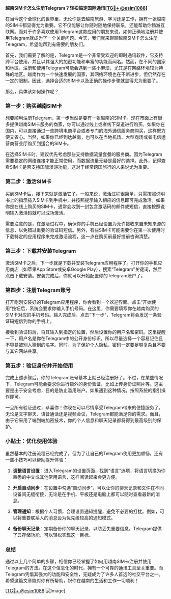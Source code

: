 **越南SIM卡怎么注册Telegram？轻松搞定国际通讯[[TG💪+ @esim1088](https://t.me/s/esim1088)]**

在当今这个全球化的世界里，无论你是去越南旅游、学习还是工作，拥有一张越南的SIM卡都显得尤为重要。它不仅能够让你随时随地保持联系，还能帮助你畅游互联网。而对于许多喜欢使用Telegram这款应用的朋友来说，如何正确地注册并使用Telegram就成为了一个关键问题。今天，我们就来聊聊越南SIM卡怎么注册Telegram，希望能帮到有需要的朋友们。

首先，我们需要了解的是，Telegram是一个非常受欢迎的即时通讯软件，它支持跨平台使用，并且以其强大的加密功能和丰富的功能而闻名。然而，在不同的国家和地区，注册和使用Telegram可能会遇到一些小麻烦，尤其是在网络环境较为特殊的地区。越南作为一个快速发展的国家，其网络环境也在不断进步，但仍然存在一定的限制。因此，选择合适的SIM卡以及正确的操作步骤就显得尤为重要了。

那么，具体该如何操作呢？

### 第一步：购买越南SIM卡

想要顺利注册Telegram，第一步当然是要有一张越南的SIM卡。现在市面上有很多提供越南SIM卡服务的商家，你可以通过线上或者线下渠道进行购买。如果你在国内，可以直接通过一些跨境电商平台或者专门的海外通信服务商购买，这样既方便又省心。当然，如果你已经到达越南，也可以在当地机场、大型商场或者电信运营商营业厅购买到适合的SIM卡。

在选择SIM卡时，建议优先考虑那些支持数据流量套餐的服务商。因为Telegram需要稳定的网络连接才能正常使用，而数据流量无疑是最好的选择。此外，记得查看SIM卡是否支持国际漫游功能，这对于经常跨国旅行的人来说尤为重要。

### 第二步：激活SIM卡

买到SIM卡后，接下来就是激活它了。一般来说，激活过程很简单，只需按照说明书上的指示插入SIM卡到手机中，并按照提示输入相应的信息即可完成激活。如果你是在线上购买的SIM卡，通常会收到一封包含激活码的邮件或短信，直接按照说明输入激活码就可以成功激活。

需要注意的是，在激活过程中，确保你的手机已经设置为允许接收来自未知来源的信息，以免错过重要的验证码短信。另外，有些SIM卡可能需要你在第一次使用时下载特定的应用程序来完成激活流程，这一点在购买前最好提前咨询清楚。

### 第三步：下载并安装Telegram

激活SIM卡之后，下一步就是下载并安装Telegram应用程序了。打开你的手机应用商店（如苹果App Store或安卓Google Play），搜索“Telegram”关键词，然后点击下载安装。安装完成后，你就可以开始配置你的Telegram账户了。

### 第四步：注册Telegram账号

打开刚刚安装好的Telegram应用程序，你会看到一个欢迎界面。点击“开始使用”按钮后，系统会要求你输入手机号码。在这里，你需要填写你在越南购买的SIM卡对应的手机号码。输入完成后，点击“下一步”，Telegram将会发送一条验证码短信到你的手机上。

接收到验证码后，将其输入到指定的位置，然后设置你的用户名和密码。这里提醒一下，用户名是你在Telegram中的公开身份标识，所以尽量选择一个容易记住且不容易被别人猜到的名字。同时，为了保护个人隐私，密码一定要足够复杂且不要与其它网站共享。

### 第五步：验证身份并开始使用

完成上述步骤后，你的Telegram账号基本上就已经注册好了。不过，在某些情况下，Telegram可能会要求你进行额外的身份验证，比如上传身份证照片等。这主要是出于安全考虑，目的是防止滥用账户。如果遇到这种情况，按照系统的指引操作即可。

一旦所有验证通过，恭喜你！你现在可以尽情享受Telegram带来的便捷服务了。无论是文字聊天、语音通话还是视频会议，Telegram都能满足你的需求。而且，由于它采用了端到端加密技术，你的个人信息和聊天记录都将得到最高级别的保护。

### 小贴士：优化使用体验

虽然基本的注册流程已经完成了，但为了让自己的Telegram使用更加顺畅，还有一些小技巧可以帮助提升体验：

1. **调整语言设置**：进入Telegram的设置页面，找到“语言”选项，将语言切换为你熟悉的中文或其他常用语言，这样阅读起来会更方便。
   
2. **开启自动同步**：在设置中勾选“自动同步”，可以让你的聊天记录和文件在不同设备间无缝衔接，无论是在手机、平板还是电脑上都可以随时查看最新的消息。

3. **管理通知**：根据个人习惯，合理设置通知提醒，避免不必要的打扰。例如，可以将重要联系人的消息设为优先级较高的通知模式。

4. **备份聊天记录**：定期备份你的聊天记录，以防丢失重要信息。Telegram提供了云存储功能，可以轻松实现这一目标。

### 总结

通过以上几个简单的步骤，相信你已经掌握了如何用越南SIM卡注册并使用Telegram的方法。在这个信息化的时代，拥有一个可靠的通讯工具至关重要。而Telegram凭借其强大的功能和安全性，无疑成为了许多人首选的社交平台之一。希望这篇文章能对你有所帮助，祝你在越南的生活和工作一切顺利！

[[TG💪+ @esim1088](https://t.me/s/esim1088) ![Image](https://i.postimg.cc/4NQfJmqS/Snipaste-2025-05-13-00-14-12.png)]
